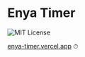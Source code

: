 # Enya Timer

![MIT License](https://img.shields.io/github/license/connorads/enya-timer)

[enya-timer.vercel.app](https://enya-timer.vercel.app) ⏱
